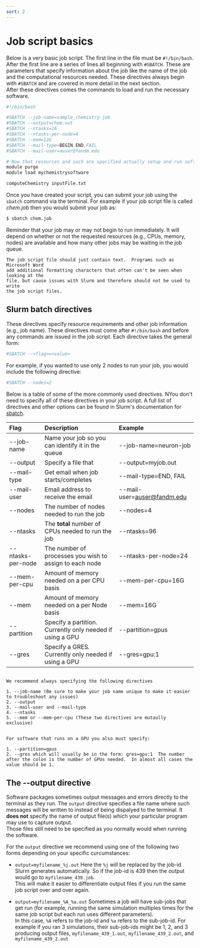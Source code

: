 ```yaml
---
sort: 2
---
```


# Job script basics

Below is a very basic job script.  The first line in the file must be `#!/bin/bash`.  After the first line are a series of lines all beginning with `#SBATCH`.  These are parameters
that specify information about the job like the name of the job and the computational resources needed.  These directives always begin with `#SBATCH` and are covered in more detail in the next section.  
After these directives comes the commands to load and run the necessary software.

```bash
#!/bin/bash

#SBATCH --job-name=sample_chemistry-job
#SBATCH --output=chem.out
#SBATCH --ntasks=16
#SBATCH --ntasks-per-node=4
#SBATCH --mem=12G
#SBATCH --mail-type=BEGIN,END,FAIL
#SBATCH --mail-user=auser@fandm.edu

# Now that resources and such are specified actually setup and run software
module purge
module load mychemistrysoftware

computeChemistry inputFile.txt
```

Once you have created your script, you can submit your job using the `sbatch` command via the terminal.  For example if your job script file is called *chem.job* then you would submit your job as:

```bash
$ sbatch chem.job
```

Reminder that your job may or may not begin to run immediately.  It will depend on whether or not the requested resources (e.g., CPUs, memory, nodes) are available
and how many other jobs may be waiting in the job queue.

```warning
The job script file should just contain text.  Programs such as Microsoft Word
add additional formatting characters that often can't be seen when looking at the
file, but cause issues with Slurm and therefore should not be used to write 
the job script files.
```

## Slurm batch directives

These directives specify resource requirements and other job information (e.g., job name). These directives must come after `#!/bin/bash` and before any commands are issued in the job script. 
Each directive takes the general form:

```bash
#SBATCH --<flag>=<value>
```

For example, if you wanted to use only 2 nodes to run your job, you would include the following directive:

```bash
#SBATCH --nodes=2
```

Below is a table of some of the more commonly used directives.  NYou don't need to specify all of these directives in your job script.
A full list of directives and other options can be found in Slurm's documentation for [sbatch](https://slurm.schedmd.com/sbatch.html).

| Flag                | Description                                         | Example                    |
| :------------------ | :-------------------------------------------------- | :------------------------- |
| --job-name          | Name your job so you can identify it in the queue   | --job-name=neuron-job      |
| --output            | Specify a file that                                 | --output=myjob.out         |
| --mail-type         | Get email when job starts/completes                 | --mail-type=END, FAIL      |
| --mail-user         | Email address to receive the email                  | --mail-user=auser@fandm.edu |
| --nodes             | The number of nodes needed to run the job           | --nodes=4                  |
| --ntasks            | The **total** number of CPUs needed to run the job | --ntasks=96               |
| --ntasks-per-node   | The number of processes you wish to assign to each node | --ntasks-per-node=24   |
| --mem-per-cpu       | Amount of memory needed on a per CPU basis          | --mem-per-cpu=16G          |
| --mem               | Amount of memory needed on a per Node basis         | --mem=16G                  |
| --partition         | Specify a partition. Currently only needed if using a GPU | --partition=gpus     |
| --gres              | Specify a GRES. Currently only needed if using a GPU | --gres=gpu:1              |

```tip

We recommend always specifying the following directives

1. --job-name (Be sure to make your job name unique to make it easier to troubleshoot any issues)
2. --output
3. --mail-user and --mail-type
4. --ntasks
5. --mem or --mem-per-cpu (These two directives are mutaully exclusive)
```

```note

For software that runs on a GPU you also must specify:
  
1. --partition=gpus
2. --gres which will usually be in the form: gres=gpu:1  The number after the colon is the number of GPUs needed.  In almost all cases the value should be 1.
```

## The --output directive

Software packages sometimes output messages and errors directly to the terminal as they run.  The `output` directive specifies a file name where such messages will 
be written to instead of being dispalyed to the terminal.  It **does not** specify the name of output file(s) which your particular program may use to capture output.  
Those files still need to be specified as you normally would when running the software.

For the `output` directive we recommend using one of the following two forms depending on your specific curcumstances:

- `output=myfilename_%j.out`  Here the `%j` will be replaced by the job-id Slurm generates automatically.  So if the job-id is 439 then the output would go to `myfilename_439.job`.  
  This will make it easier to differentiate output files if you run the same job script over and over again.

- `output=myfilename_%A_%a.out`  Sometimes a job will have sub-jobs that get run (for example, running the same simulation multiples times for the same job script but each run uses different parameters).  
   In this case, `%A` refers to the job-id and `%a` refers to the sub-job-id.  For example if you ran 3 simulations, their sub-job-ids might be 1, 2, and 3 producing output files, `myfilename_439_1.out`, `myfilename_439_2.out`, and `myfilename_439_2.out`
